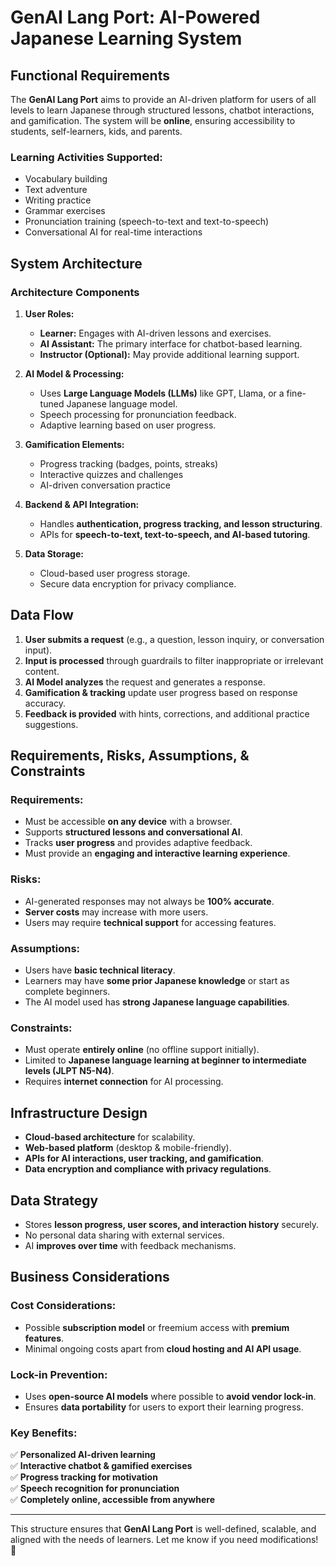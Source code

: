 # GenAI Lang Port: AI-Powered Japanese Learning System

## **Functional Requirements**

The **GenAI Lang Port** aims to provide an AI-driven platform for users of all levels to learn Japanese through structured lessons, chatbot interactions, and gamification. The system will be **online**, ensuring accessibility to students, self-learners, kids, and parents.

### **Learning Activities Supported:**

- Vocabulary building
- Text adventure
- Writing practice
- Grammar exercises
- Pronunciation training (speech-to-text and text-to-speech)
- Conversational AI for real-time interactions

## **System Architecture**

### **Architecture Components**

1. **User Roles:**

   - **Learner:** Engages with AI-driven lessons and exercises.
   - **AI Assistant:** The primary interface for chatbot-based learning.
   - **Instructor (Optional):** May provide additional learning support.

2. **AI Model & Processing:**

   - Uses **Large Language Models (LLMs)** like GPT, Llama, or a fine-tuned Japanese language model.
   - Speech processing for pronunciation feedback.
   - Adaptive learning based on user progress.

3. **Gamification Elements:**

   - Progress tracking (badges, points, streaks)
   - Interactive quizzes and challenges
   - AI-driven conversation practice

4. **Backend & API Integration:**
   - Handles **authentication, progress tracking, and lesson structuring**.
   - APIs for **speech-to-text, text-to-speech, and AI-based tutoring**.
5. **Data Storage:**
   - Cloud-based user progress storage.
   - Secure data encryption for privacy compliance.

## **Data Flow**

1. **User submits a request** (e.g., a question, lesson inquiry, or conversation input).
2. **Input is processed** through guardrails to filter inappropriate or irrelevant content.
3. **AI Model analyzes** the request and generates a response.
4. **Gamification & tracking** update user progress based on response accuracy.
5. **Feedback is provided** with hints, corrections, and additional practice suggestions.

## **Requirements, Risks, Assumptions, & Constraints**

### **Requirements:**

- Must be accessible **on any device** with a browser.
- Supports **structured lessons and conversational AI**.
- Tracks **user progress** and provides adaptive feedback.
- Must provide an **engaging and interactive learning experience**.

### **Risks:**

- AI-generated responses may not always be **100% accurate**.
- **Server costs** may increase with more users.
- Users may require **technical support** for accessing features.

### **Assumptions:**

- Users have **basic technical literacy**.
- Learners may have **some prior Japanese knowledge** or start as complete beginners.
- The AI model used has **strong Japanese language capabilities**.

### **Constraints:**

- Must operate **entirely online** (no offline support initially).
- Limited to **Japanese language learning at beginner to intermediate levels (JLPT N5-N4)**.
- Requires **internet connection** for AI processing.

## **Infrastructure Design**

- **Cloud-based architecture** for scalability.
- **Web-based platform** (desktop & mobile-friendly).
- **APIs for AI interactions, user tracking, and gamification**.
- **Data encryption and compliance with privacy regulations**.

## **Data Strategy**

- Stores **lesson progress, user scores, and interaction history** securely.
- No personal data sharing with external services.
- AI **improves over time** with feedback mechanisms.

## **Business Considerations**

### **Cost Considerations:**

- Possible **subscription model** or freemium access with **premium features**.
- Minimal ongoing costs apart from **cloud hosting and AI API usage**.

### **Lock-in Prevention:**

- Uses **open-source AI models** where possible to **avoid vendor lock-in**.
- Ensures **data portability** for users to export their learning progress.

### **Key Benefits:**

✅ **Personalized AI-driven learning** <br />
✅ **Interactive chatbot & gamified exercises** <br />
✅ **Progress tracking for motivation** <br />
✅ **Speech recognition for pronunciation** <br />
✅ **Completely online, accessible from anywhere**

---

This structure ensures that **GenAI Lang Port** is well-defined, scalable, and aligned with the needs of learners. Let me know if you need modifications! 🚀
